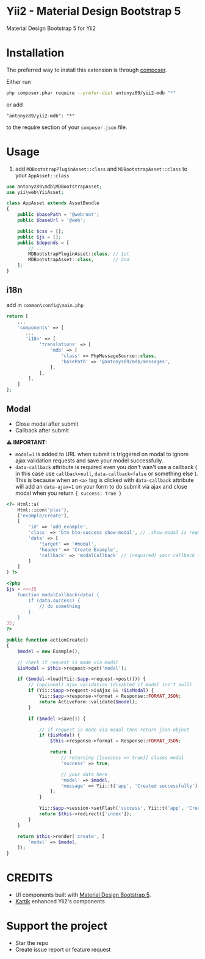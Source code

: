 Yii2 - Material Design Bootstrap 5
===========================

Material Design Bootstrap 5 for Yii2

# Installation

The preferred way to install this extension is through [composer](http://getcomposer.org/download/).

Either run

```bash
php composer.phar require --prefer-dist antonyz89/yii2-mdb "*"
```

or add

```
"antonyz89/yii2-mdb": "*"
```

to the require section of your `composer.json` file.

# Usage

1. add `MDBootstrapPluginAsset::class` and `MDBootstrapAsset::class` to your `AppAsset::class`

```php
use antonyz89\mdb\MDBootstrapAsset;
use yii\web\YiiAsset;

class AppAsset extends AssetBundle
{
    public $basePath = '@webroot';
    public $baseUrl = '@web';

    public $css = [];
    public $js = [];
    public $depends = [
        // ...
        MDBootstrapPluginAsset::class, // 1st
        MDBootstrapAsset::class,       // 2nd
    ];
}
```

i18n
--

add in `common\config\main.php`

```php
return [
    ...
    'components' => [
       ...
       'i18n' => [
            'translations' => [
                'mdb' => [
                    'class' => PhpMessageSource::class,
                    'basePath' => '@antonyz89/mdb/messages',
                ],
            ],
        ], 
    ]
];
```

Modal
--

- Close modal after submit
- Callback after submit

**⚠️ IMPORTANT:**
- `modal=1` is added to URL when submit is triggered on modal to ignore ajax validation requests and save your model successfully.
- `data-callback` attribute is required even you don't wan't use a callback ( in this case use `callback=null`, `data-callback=false` or something else ). This is because when an `<a>` tag is clicked with `data-callback` attribute will add an `data-ajax=1` on your form to do submit via ajax and close modal when you return `{ success: true }`
 
```php
<?= Html::a(
    Html::icon('plus'),
    ['example/create'],
    [
        'id' => 'add_example',
        'class' => 'btn btn-success show-modal', // .show-modal is required
        'data' => [
            'target' => '#modal',
            'header' => 'Create Example',
            'callback' => 'modalCallback' // (required) your callback function who will be called after submit receiving response from server
        ]
    ]
) ?>

<?php 
$js = <<<JS
    function modalCallback(data) {
        if (data.success) {
            // do something
        }
    }
JS;
?>
```

```php
public function actionCreate()
{
    $model = new Example();

    // check if request is made via modal
    $isModal = $this->request->get('modal');

    if ($model->load(Yii::$app->request->post())) {
        // (opcional) ajax validation (disabled if modal ins't null)
        if (Yii::$app->request->isAjax && !$isModal) {
            Yii::$app->response->format = Response::FORMAT_JSON;
            return ActiveForm::validate($model);
        }

        if ($model->save()) {

            // if request is made via modal then return json object
            if ($isModal) {
                $this->response->format = Response::FORMAT_JSON;

                return [
                    // returning [[success => true]] closes modal
                    'success' => true,

                    // your data here
                    'model' => $model,
                    'message' => Yii::t('app', 'Created successfully'),
                ];
            }

            Yii::$app->session->setFlash('success', Yii::t('app', 'Created successfully'));
            return $this->redirect(['index']);
        }
    }

    return $this->render('create', [
        'model' => $model,
    ]);
}
```

# CREDITS

* UI components built with [Material Design Bootstrap 5](https://mdbootstrap.com).
* [Kartik](https://github.com/kartik-v) enhanced Yii2's components

# Support the project
* Star the repo
* Create issue report or feature request
